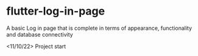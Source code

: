 # flutter-log-in-page
A basic Log in page that is complete in terms of appearance, functionality and database connectivity

<11/10/22>
Project start
